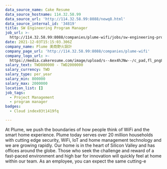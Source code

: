 ```yaml
---
data_source_name: Cake Resume
data_source_hostname: 114.32.58.99
data_source_url: 'http://114.32.58.99:8088/newq8.html'
data_source_internal_id: '34819'
title: SW Engineering Program Manager
job_url: >-
  http://114.32.58.99:8088/companies/plume-wifi/jobs/sw-engineering-program-manager
date: 2021-12-03T15:15:03.306Z
company_name: Plume 美商野火設計
company_page_url: 'http://114.32.58.99:8088/companies/plume-wifi'
company_logo_url: >-
  https://media.cakeresume.com/image/upload/s--Aex4hJNw--/c_pad,fl_png8,h_200,w_200/v1651575028/ll5mohuzjlcovixjpgpp.png
salary_text: TWD800000 - TWD2000000
salary_currency: TWD
salary_type: per_year
salary_min: 800000
salary_max: 2000000
location_list: []
job_tags:
  - Project Management
  - program manager
badges:
  - Cloud index03t1419fq

---
```


At Plume, we push the boundaries of how people think of WiFi and the smart home experience. Plume today serves over 20 million households with cutting edge security, WiFi, IoT and home management technology and we are growing rapidly. Our home is in the heart of Silicon Valley and has offices around the globe. Those who seek the challenge and reward of a fast-paced environment and high bar for innovation will quickly feel at home within our team. As an employee, you can expect the same cutting-e